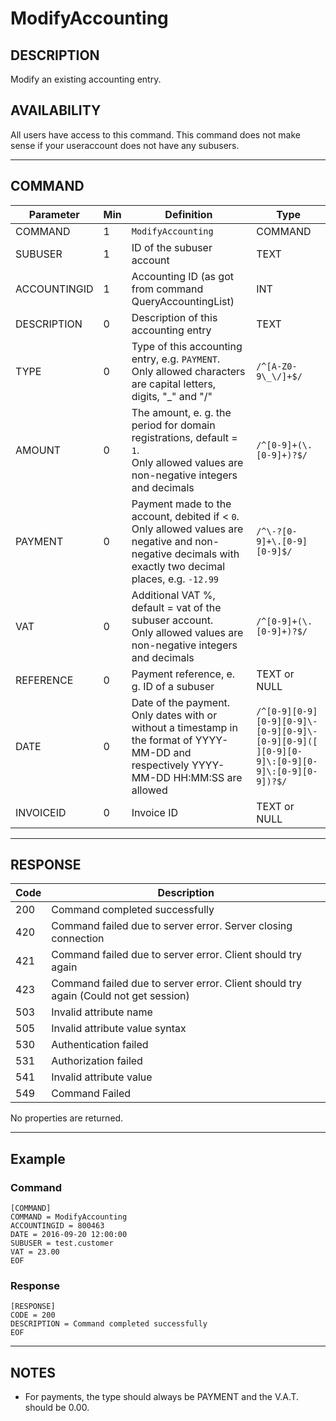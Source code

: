 # ModifyAccounting

## DESCRIPTION
Modify an existing accounting entry.

## AVAILABILITY
All users have access to this command. This command does not make sense if your useraccount does not have any subusers.

----
## COMMAND

Parameter | Min | Definition | Type
---- | ---- | ---- | ----
COMMAND | 1 | `ModifyAccounting` | COMMAND
SUBUSER | 1 | ID of the subuser account | TEXT
ACCOUNTINGID | 1 | Accounting ID (as got from command QueryAccountingList) | INT
DESCRIPTION | 0 | Description of this accounting entry | TEXT
TYPE | 0 | Type of this accounting entry, e.g. `PAYMENT`.<br> Only allowed characters are capital letters, digits, "_" and "/" | `/^[A-Z0-9\_\/]+$/`
AMOUNT | 0 |  The amount, e. g. the period for domain registrations, default = `1`. <br> Only allowed values are non-negative integers and decimals | `/^[0-9]+(\.[0-9]+)?$/`
PAYMENT | 0 | Payment made to the account, debited if < `0`. <br> Only allowed values are negative and non-negative decimals with exactly two decimal places, e.g. `-12.99` | `/^\-?[0-9]+\.[0-9][0-9]$/`
VAT | 0 | Additional VAT %, default = vat of the subuser account. <br> Only allowed values are non-negative integers and decimals | `/^[0-9]+(\.[0-9]+)?$/`
REFERENCE | 0 | Payment reference, e. g. ID of a subuser | TEXT or NULL
DATE | 0 | Date of the payment.<br> Only dates with or without a timestamp in the format of YYYY-MM-DD and respectively YYYY-MM-DD HH:MM:SS are allowed | `/^[0-9][0-9][0-9][0-9]\-[0-9][0-9]\-[0-9][0-9]([ ][0-9][0-9]\:[0-9][0-9]\:[0-9][0-9])?$/`
INVOICEID | 0 | Invoice ID | TEXT or NULL

----
## RESPONSE

Code | Description
---- | ----
200 | Command completed successfully
420 | Command failed due to server error. Server closing connection
421 | Command failed due to server error. Client should try again
423 | Command failed due to server error. Client should try again (Could not get session)
503 | Invalid attribute name
505 | Invalid attribute value syntax
530 | Authentication failed
531 | Authorization failed
541 | Invalid attribute value
549 | Command Failed


No properties are returned.

----
## Example

### Command

```
[COMMAND]
COMMAND = ModifyAccounting
ACCOUNTINGID = 800463
DATE = 2016-09-20 12:00:00
SUBUSER = test.customer
VAT = 23.00
EOF
```
### Response

```
[RESPONSE]
CODE = 200
DESCRIPTION = Command completed successfully
EOF
```

----
## NOTES

* For payments, the type should always be PAYMENT and the V.A.T. should be 0.00.
